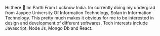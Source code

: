 Hi there 👋
Im Parth From Lucknow India. Im currently doing my undergrad from Jaypee University Of Information Technology, Solan in Information Technology. This pretty much makes it obvious for me to be interested in design and development of different softwares.
Tech interests include Javascript, Node Js, Mongo Db and React.
